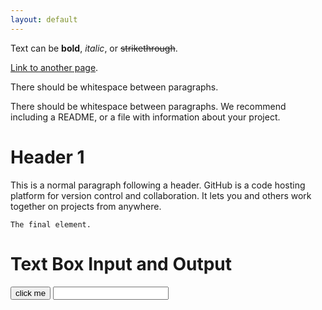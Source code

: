 ```yaml
---
layout: default
---
```


Text can be **bold**, _italic_, or ~~strikethrough~~.

[Link to another page](./another-page.html).

There should be whitespace between paragraphs.

There should be whitespace between paragraphs. We recommend including a README, or a file with information about your project.

# Header 1

This is a normal paragraph following a header. GitHub is a code hosting platform for version control and collaboration. It lets you and others work together on projects from anywhere.

```
The final element.
```
<!DOCTYPE html>
<html lang = "en-US">
 <head>
 <meta charset = "UTF-8">
 <title>textBoxes.html</title>
 <script type = "text/javascript">
  // from textBoxes.html
  function sayHi(){
  var txtName = document.getElementById("txtName");
  var txtOutput = document.getElementById("txtOutput");
  var name = txtName.value;
  txtOutput.value = "Hi there, " + name + "!"
  } // end sayHi
 </script>
 <link rel = "stylesheet"
   type = "text/css"
   href = "textBoxes.css" />
 </head>
 <body>
 <h1>Text Box Input and Output</h1>
 <form action = ">
  <fieldset>
  <label>Type your name: </label>
  <input type = "text"
    id = "txtName" />
  <input type = "button"
    value = "click me"
    onclick = "sayHi()"/>
  <input type = "text"
    id = "txtOutput" />
  </fieldset>
 </form>
 </body>
</html>
